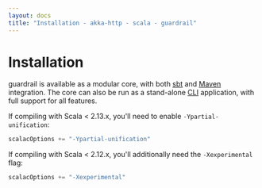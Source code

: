 ```yaml
---
layout: docs
title: "Installation - akka-http - scala - guardrail"
---
```


Installation
============

guardrail is available as a modular core, with both [sbt](https://github.com/twilio/sbt-guardrail) and [Maven](https://github.com/twilio/guardrail-maven-plugin) integration. The core can also be run as a stand-alone [CLI](https://github.com/twilio/guardrail/blob/978a92db3dd46812aa19f05050995f864cbb5bb3/build.sbt#L33-L48) application, with full support for all features.

If compiling with Scala < 2.13.x, you'll need to enable `-Ypartial-unification`:

```scala
scalacOptions += "-Ypartial-unification"
```

If compiling with Scala < 2.12.x, you'll additionally need the `-Xexperimental` flag:

```scala
scalacOptions += "-Xexperimental"
```

